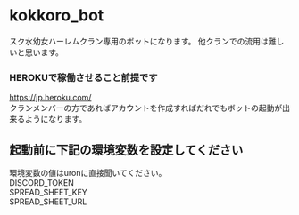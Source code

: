 # kokkoro_bot
スク水幼女ハーレムクラン専用のボットになります。
他クランでの流用は難しいと思います。

### HEROKUで稼働させること前提です
https://jp.heroku.com/  
クランメンバーの方であればアカウントを作成すればだれでもボットの起動が出来るようになります。  

## 起動前に下記の環境変数を設定してください  
環境変数の値はuronに直接聞いてください。  
DISCORD_TOKEN  
SPREAD_SHEET_KEY  
SPREAD_SHEET_URL  
